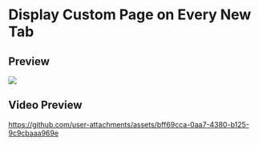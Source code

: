 # Display Custom Page on Every New Tab

## Preview

<img src="https://github.com/user-attachments/assets/9232a0e7-99f5-4c60-9be5-047db84d3904">


## Video Preview


https://github.com/user-attachments/assets/bff69cca-0aa7-4380-b125-9c9cbaaa969e

